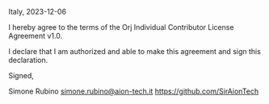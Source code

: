 Italy, 2023-12-06

I hereby agree to the terms of the Orj Individual Contributor License
Agreement v1.0.

I declare that I am authorized and able to make this agreement and sign this
declaration.

Signed,

Simone Rubino <simone.rubino@aion-tech.it> https://github.com/SirAionTech
